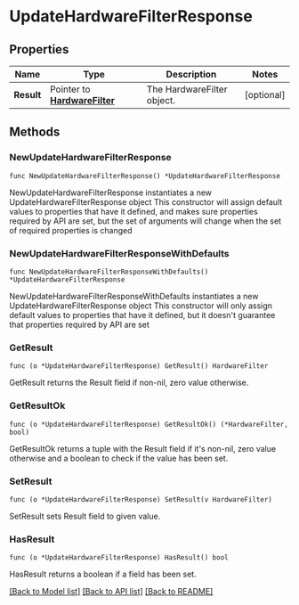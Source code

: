 # UpdateHardwareFilterResponse

## Properties

Name | Type | Description | Notes
------------ | ------------- | ------------- | -------------
**Result** | Pointer to [**HardwareFilter**](HardwareFilter.md) | The HardwareFilter object. | [optional] 

## Methods

### NewUpdateHardwareFilterResponse

`func NewUpdateHardwareFilterResponse() *UpdateHardwareFilterResponse`

NewUpdateHardwareFilterResponse instantiates a new UpdateHardwareFilterResponse object
This constructor will assign default values to properties that have it defined,
and makes sure properties required by API are set, but the set of arguments
will change when the set of required properties is changed

### NewUpdateHardwareFilterResponseWithDefaults

`func NewUpdateHardwareFilterResponseWithDefaults() *UpdateHardwareFilterResponse`

NewUpdateHardwareFilterResponseWithDefaults instantiates a new UpdateHardwareFilterResponse object
This constructor will only assign default values to properties that have it defined,
but it doesn't guarantee that properties required by API are set

### GetResult

`func (o *UpdateHardwareFilterResponse) GetResult() HardwareFilter`

GetResult returns the Result field if non-nil, zero value otherwise.

### GetResultOk

`func (o *UpdateHardwareFilterResponse) GetResultOk() (*HardwareFilter, bool)`

GetResultOk returns a tuple with the Result field if it's non-nil, zero value otherwise
and a boolean to check if the value has been set.

### SetResult

`func (o *UpdateHardwareFilterResponse) SetResult(v HardwareFilter)`

SetResult sets Result field to given value.

### HasResult

`func (o *UpdateHardwareFilterResponse) HasResult() bool`

HasResult returns a boolean if a field has been set.


[[Back to Model list]](../README.md#documentation-for-models) [[Back to API list]](../README.md#documentation-for-api-endpoints) [[Back to README]](../README.md)


